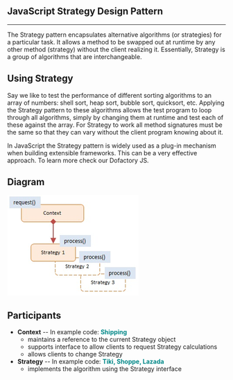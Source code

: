 ## JavaScript Strategy Design Pattern
<hr/>

The Strategy pattern encapsulates alternative algorithms (or strategies) for a particular task. It allows a method to be swapped out at runtime by any other method (strategy) without the client realizing it. Essentially, Strategy is a group of algorithms that are interchangeable.

## Using Strategy

Say we like to test the performance of different sorting algorithms to an array of numbers: shell sort, heap sort, bubble sort, quicksort, etc. Applying the Strategy pattern to these algorithms allows the test program to loop through all algorithms, simply by changing them at runtime and test each of these against the array. For Strategy to work all method signatures must be the same so that they can vary without the client program knowing about it.

In JavaScript the Strategy pattern is widely used as a plug-in mechanism when building extensible frameworks. This can be a very effective approach. To learn more check our Dofactory JS.

## Diagram

<img src="https://github.com/thuankok/design-pattern/blob/main/assets/Strategy.jpg" alt="logo">

## Participants

<ul>
    <li>
      <b>Context</b> -- In example code: <b style="color:#088;">Shipping</b>
      <ul>
        <li>maintains a reference to the current Strategy object</li>
        <li>supports interface to allow clients to request Strategy calculations</li>
        <li>allows clients to change Strategy</li>
      </ul>
    </li>
    <li>
      <b>Strategy</b> -- In example code: <b style="color:#088;">Tiki, Shoppe, Lazada</b>
      <ul>
        <li>implements the algorithm using the Strategy interface</li>
      </ul>
    </li>
  </ul>